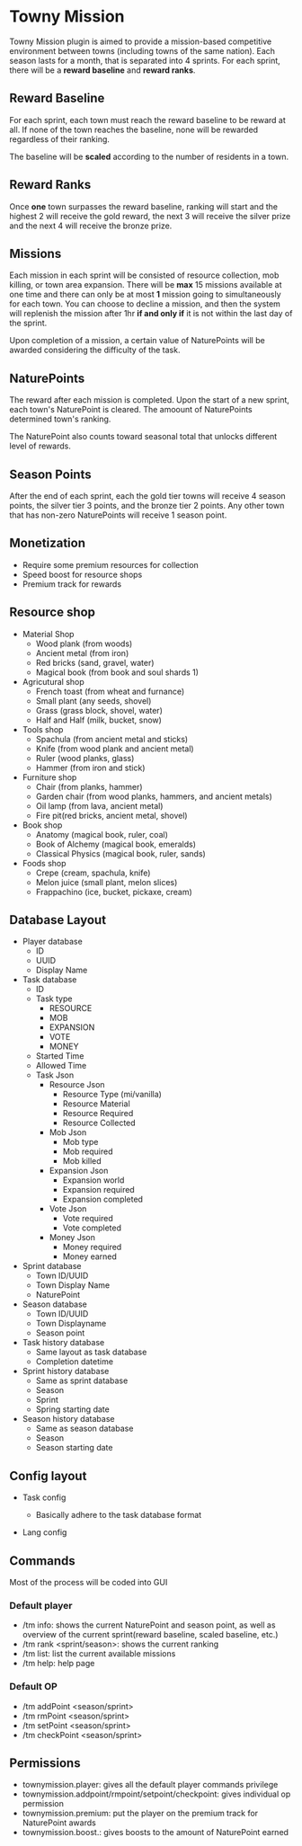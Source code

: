 # Towny Mission
Towny Mission plugin is aimed to provide a mission-based competitive environment between towns (including towns of the same nation). Each season lasts for a month, that is separated into 4 sprints. For each sprint, there will be a **reward baseline** and **reward ranks**.

## Reward Baseline
For each sprint, each town must reach the reward baseline to be reward at all. If none of the town reaches the baseline, none will be rewarded regardless of their ranking. 

The baseline will be **scaled** according to the number of residents in a town.

## Reward Ranks 
Once **one** town surpasses the reward baseline, ranking will start and the highest 2 will receive the gold reward, the next 3 will receive the silver prize and the next 4 will receive the bronze prize.

## Missions
Each mission in each sprint will be consisted of resource collection, mob killing, or town area expansion. There will be **max** 15 missions available at one time and there can only be at most **1** mission going to simultaneously for each town. You can choose to decline a mission, and then the system will replenish the mission after 1hr **if and only if** it is not within the last day of the sprint.

Upon completion of a mission, a certain value of NaturePoints will be awarded considering the difficulty of the task.

## NaturePoints
The reward after each mission is completed. Upon the start of a new sprint, each town's NaturePoint is cleared. The amoount of NaturePoints determined town's ranking.

The NaturePoint also counts toward seasonal total that unlocks different level of rewards.

## Season Points
After the end of each sprint, each the gold tier towns will receive 4 season points, the silver tier 3 points, and the bronze tier 2 points. Any other town that has non-zero NaturePoints will receive 1 season point.

## Monetization
- Require some premium resources for collection
- Speed boost for resource shops
- Premium track for rewards

## Resource shop
- Material Shop
    - Wood plank (from woods)
    - Ancient metal (from iron)
    - Red bricks (sand, gravel, water)
    - Magical book (from book and soul shards 1)
- Agricutural shop
    - French toast (from wheat and furnance)
    - Small plant (any seeds, shovel)
    - Grass (grass block, shovel, water)
    - Half and Half (milk, bucket, snow)
- Tools shop
    - Spachula (from ancient metal and sticks)
    - Knife (from wood plank and ancient metal)
    - Ruler (wood planks, glass)
    - Hammer (from iron and stick)
- Furniture shop
    - Chair (from planks, hammer)
    - Garden chair (from wood planks, hammers, and ancient metals)
    - Oil lamp (from lava, ancient metal)
    - Fire pit(red bricks, ancient metal, shovel)
- Book shop
    - Anatomy (magical book, ruler, coal)
    - Book of Alchemy (magical book, emeralds)
    - Classical Physics (magical book, ruler, sands)
- Foods shop
    - Crepe (cream, spachula, knife)
    - Melon juice (small plant, melon slices)
    - Frappachino (ice, bucket, pickaxe, cream)
  
## Database Layout
- Player database
  - ID
  - UUID
  - Display Name
- Task database
  - ID
  - Task type
    - RESOURCE
    - MOB
    - EXPANSION
    - VOTE
    - MONEY
  - Started Time
  - Allowed Time
  - Task Json
    - Resource Json
      - Resource Type (mi/vanilla)
      - Resource Material
      - Resource Required
      - Resource Collected
    - Mob Json
      - Mob type
      - Mob required
      - Mob killed
    - Expansion Json
      - Expansion world
      - Expansion required
      - Expansion completed
    - Vote Json
      - Vote required
      - Vote completed
    - Money Json
      - Money required
      - Money earned
- Sprint database
  - Town ID/UUID
  - Town Display Name
  - NaturePoint
- Season database
  - Town ID/UUID
  - Town Displayname
  - Season point
- Task history database
  - Same layout as task database
  - Completion datetime
- Sprint history database
  - Same as sprint database
  - Season
  - Sprint
  - Spring starting date
- Season history database
  - Same as season database
  - Season
  - Season starting date
  
## Config layout
- Task config
  - Basically adhere to the task database format
  
- Lang config

## Commands
Most of the process will be coded into GUI
### Default player
- /tm info: shows the current NaturePoint and season point, as well as overview of the current sprint(reward baseline, scaled baseline, etc.)
- /tm rank <sprint/season>: shows the current ranking
- /tm list: list the current available missions
- /tm help: help page

### Default OP
- /tm addPoint <townName> <season/sprint>
- /tm rmPoint <townName> <season/sprint>
- /tm setPoint <season/sprint> 
- /tm checkPoint <townName> <season/sprint>

## Permissions
- townymission.player: gives all the default player commands privilege
- townymission.addpoint/rmpoint/setpoint/checkpoint: gives individual op permission
- townymission.premium: put the player on the premium track for NaturePoint awards
- townymission.boost.<num>: gives boosts to the amount of NaturePoint earned

